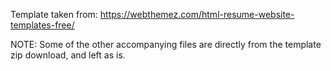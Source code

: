 Template taken from: https://webthemez.com/html-resume-website-templates-free/

NOTE: Some of the other accompanying files are directly from the template zip 
      download, and left as is.